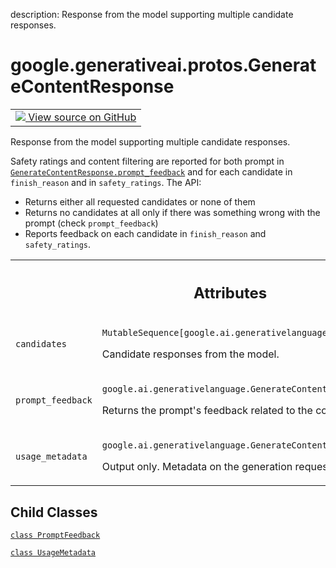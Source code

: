 description: Response from the model supporting multiple candidate responses.

<div itemscope itemtype="http://developers.google.com/ReferenceObject">
<meta itemprop="name" content="google.generativeai.protos.GenerateContentResponse" />
<meta itemprop="path" content="Stable" />
<meta itemprop="property" content="PromptFeedback"/>
<meta itemprop="property" content="UsageMetadata"/>
</div>

# google.generativeai.protos.GenerateContentResponse

<!-- Insert buttons and diff -->

<table class="tfo-notebook-buttons tfo-api nocontent">
<td>
  <a target="_blank" href="https://github.com/googleapis/google-cloud-python/tree/main/packages/google-ai-generativelanguage/google/ai/generativelanguage_v1beta/types/generative_service.py#L483-L607">
    <img src="https://www.tensorflow.org/images/GitHub-Mark-32px.png" />
    View source on GitHub
  </a>
</td>
</table>



Response from the model supporting multiple candidate responses.

<!-- Placeholder for "Used in" -->

Safety ratings and content filtering are reported for both prompt in
<a href="../../../google/generativeai/protos/GenerateContentResponse.md#prompt_feedback"><code>GenerateContentResponse.prompt_feedback</code></a> and for each candidate
in ``finish_reason`` and in ``safety_ratings``. The API:

-  Returns either all requested candidates or none of them
-  Returns no candidates at all only if there was something wrong
   with the prompt (check ``prompt_feedback``)
-  Reports feedback on each candidate in ``finish_reason`` and
   ``safety_ratings``.



<!-- Tabular view -->
 <table class="responsive fixed orange">
<colgroup><col width="214px"><col></colgroup>
<tr><th colspan="2"><h2 class="add-link">Attributes</h2></th></tr>

<tr>
<td>

`candidates`<a id="candidates"></a>

</td>
<td>

`MutableSequence[google.ai.generativelanguage.Candidate]`

Candidate responses from the model.

</td>
</tr><tr>
<td>

`prompt_feedback`<a id="prompt_feedback"></a>

</td>
<td>

`google.ai.generativelanguage.GenerateContentResponse.PromptFeedback`

Returns the prompt's feedback related to the
content filters.

</td>
</tr><tr>
<td>

`usage_metadata`<a id="usage_metadata"></a>

</td>
<td>

`google.ai.generativelanguage.GenerateContentResponse.UsageMetadata`

Output only. Metadata on the generation
requests' token usage.

</td>
</tr>
</table>



## Child Classes
[`class PromptFeedback`](../../../google/generativeai/protos/GenerateContentResponse/PromptFeedback.md)

[`class UsageMetadata`](../../../google/generativeai/protos/GenerateContentResponse/UsageMetadata.md)

